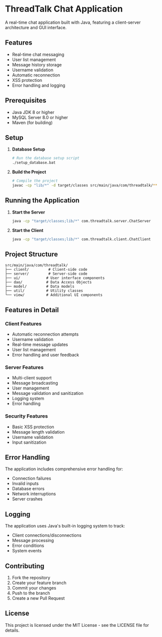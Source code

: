 # ThreadTalk Chat Application

A real-time chat application built with Java, featuring a client-server architecture and GUI interface.

## Features

- Real-time chat messaging
- User list management
- Message history storage
- Username validation
- Automatic reconnection
- XSS protection
- Error handling and logging

## Prerequisites

- Java JDK 8 or higher
- MySQL Server 8.0 or higher
- Maven (for building)

## Setup

1. **Database Setup**
   ```bash
   # Run the database setup script
   ./setup_database.bat
   ```

2. **Build the Project**
   ```bash
   # Compile the project
   javac -cp "lib/*" -d target/classes src/main/java/com/threadtalk/**/*.java
   ```

## Running the Application

1. **Start the Server**
   ```bash
   java -cp "target/classes;lib/*" com.threadtalk.server.ChatServer
   ```

2. **Start the Client**
   ```bash
   java -cp "target/classes;lib/*" com.threadtalk.client.ChatClient
   ```

## Project Structure

```
src/main/java/com/threadtalk/
├── client/         # Client-side code
├── server/         # Server-side code
├── ui/            # User interface components
├── dao/           # Data Access Objects
├── model/         # Data models
├── util/          # Utility classes
└── view/          # Additional UI components
```

## Features in Detail

### Client Features
- Automatic reconnection attempts
- Username validation
- Real-time message updates
- User list management
- Error handling and user feedback

### Server Features
- Multi-client support
- Message broadcasting
- User management
- Message validation and sanitization
- Logging system
- Error handling

### Security Features
- Basic XSS protection
- Message length validation
- Username validation
- Input sanitization

## Error Handling

The application includes comprehensive error handling for:
- Connection failures
- Invalid inputs
- Database errors
- Network interruptions
- Server crashes

## Logging

The application uses Java's built-in logging system to track:
- Client connections/disconnections
- Message processing
- Error conditions
- System events

## Contributing

1. Fork the repository
2. Create your feature branch
3. Commit your changes
4. Push to the branch
5. Create a new Pull Request

## License

This project is licensed under the MIT License - see the LICENSE file for details. 
